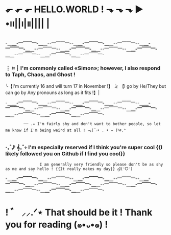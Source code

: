 # ⬐ ⬐ ⬐ HELLO.WORLD ! ⬎ ⬎ ⬎ ▶︎ •၊၊||၊|။|||| |
-⎽__⎽-⎻⎺⎺⎻-⎽__⎽--⎻⎺⎺⎻--⎽__⎽-⎻⎺⎺⎻-⎽__⎽--⎻⎺⎺⎻--⎽__⎽-⎻⎺⎺⎻-⎽__⎽--⎻⎺⎺⎻--⎽__⎽-⎻⎺⎺⎻-⎽__⎽--⎻⎺⎺⎻--⎽__⎽-⎻⎺⎺⎻-⎽__⎽--⎻⎺⎺⎻--⎽__⎽-⎻⎺⎺⎻-⎽__⎽--⎻⎺⎺⎻-

### ⋮ ⌗ ┆ I'm commonly called «Simon»; however, I also respond to Taph, Chaos, and Ghost !
╰【I'm currently 16 and will turn 17 in November !】 ミ 【I go by He/They but can go by Any pronouns as long as it fits !】|

-⎽__⎽-⎻⎺⎺⎻-⎽__⎽--⎻⎺⎺⎻--⎽__⎽-⎻⎺⎺⎻-⎽__⎽--⎻⎺⎺⎻--⎽__⎽-⎻⎺⎺⎻-⎽__⎽--⎻⎺⎺⎻--⎽__⎽-⎻⎺⎺⎻-⎽__⎽--⎻⎺⎺⎻--⎽__⎽-⎻⎺⎺⎻-⎽__⎽--⎻⎺⎺⎻--⎽__⎽-⎻⎺⎺⎻-⎽__⎽--⎻⎺⎺⎻-

			── .✦ I'm fairly shy and don't want to bother people, so let me know if I'm being weird at all ! ᯓ(´˶• . • ⑅ )༄.°
### ‧₊˚♪ 𝄞₊˚⊹ I'm especially reserved if I think you're super cool {{I likely followed you on Github if I find you cool}}

				   I am generally very friendly so please don't be as shy as me and say hello ! {{It really makes my day}} ദ്ദി(ᵔᗜᵔ)

-⎽__⎽-⎻⎺⎺⎻-⎽__⎽--⎻⎺⎺⎻--⎽__⎽-⎻⎺⎺⎻-⎽__⎽--⎻⎺⎺⎻--⎽__⎽-⎻⎺⎺⎻-⎽__⎽--⎻⎺⎺⎻--⎽__⎽-⎻⎺⎺⎻-⎽__⎽--⎻⎺⎺⎻--⎽__⎽-⎻⎺⎺⎻-⎽__⎽--⎻⎺⎺⎻--⎽__⎽-⎻⎺⎺⎻-⎽__⎽--⎻⎺⎺⎻-
# ! ゛ ⸝⸝.ᐟ⋆ That should be it ! Thank you for reading (๑•᎑•๑) !
